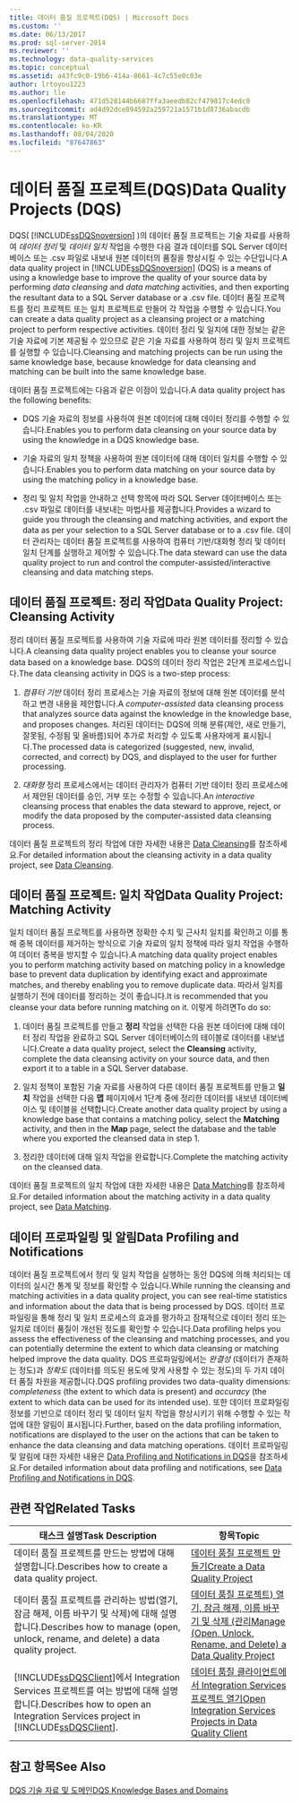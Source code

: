```yaml
---
title: 데이터 품질 프로젝트(DQS) | Microsoft Docs
ms.custom: ''
ms.date: 06/13/2017
ms.prod: sql-server-2014
ms.reviewer: ''
ms.technology: data-quality-services
ms.topic: conceptual
ms.assetid: a43fc9c0-19b6-414a-8661-4c7c55e0c03e
author: lrtoyou1223
ms.author: lle
ms.openlocfilehash: 471d528144b6687ffa3aeedb82cf479817c4edc0
ms.sourcegitcommit: ad4d92dce894592a259721a1571b1d8736abacdb
ms.translationtype: MT
ms.contentlocale: ko-KR
ms.lasthandoff: 08/04/2020
ms.locfileid: "87647863"
---
```

# <a name="data-quality-projects-dqs"></a><span data-ttu-id="2a077-102">데이터 품질 프로젝트(DQS)</span><span class="sxs-lookup"><span data-stu-id="2a077-102">Data Quality Projects (DQS)</span></span>
  <span data-ttu-id="2a077-103">DQS( [!INCLUDE[ssDQSnoversion](../includes/ssdqsnoversion-md.md)] )의 데이터 품질 프로젝트는 기술 자료를 사용하여 *데이터 정리* 및 *데이터 일치* 작업을 수행한 다음 결과 데이터를 SQL Server 데이터베이스 또는 .csv 파일로 내보내 원본 데이터의 품질을 향상시킬 수 있는 수단입니다.</span><span class="sxs-lookup"><span data-stu-id="2a077-103">A data quality project in [!INCLUDE[ssDQSnoversion](../includes/ssdqsnoversion-md.md)] (DQS) is a means of using a knowledge base to improve the quality of your source data by performing *data cleansing* and *data matching* activities, and then exporting the resultant data to a SQL Server database or a .csv file.</span></span> <span data-ttu-id="2a077-104">데이터 품질 프로젝트를 정리 프로젝트 또는 일치 프로젝트로 만들어 각 작업을 수행할 수 있습니다.</span><span class="sxs-lookup"><span data-stu-id="2a077-104">You can create a data quality project as a cleansing project or a matching project to perform respective activities.</span></span> <span data-ttu-id="2a077-105">데이터 정리 및 일치에 대한 정보는 같은 기술 자료에 기본 제공될 수 있으므로 같은 기술 자료를 사용하여 정리 및 일치 프로젝트를 실행할 수 있습니다.</span><span class="sxs-lookup"><span data-stu-id="2a077-105">Cleansing and matching projects can be run using the same knowledge base, because knowledge for data cleansing and matching can be built into the same knowledge base.</span></span>  
  
 <span data-ttu-id="2a077-106">데이터 품질 프로젝트에는 다음과 같은 이점이 있습니다.</span><span class="sxs-lookup"><span data-stu-id="2a077-106">A data quality project has the following benefits:</span></span>  
  
-   <span data-ttu-id="2a077-107">DQS 기술 자료의 정보를 사용하여 원본 데이터에 대해 데이터 정리를 수행할 수 있습니다.</span><span class="sxs-lookup"><span data-stu-id="2a077-107">Enables you to perform data cleansing on your source data by using the knowledge in a DQS knowledge base.</span></span>  
  
-   <span data-ttu-id="2a077-108">기술 자료의 일치 정책을 사용하여 원본 데이터에 대해 데이터 일치를 수행할 수 있습니다.</span><span class="sxs-lookup"><span data-stu-id="2a077-108">Enables you to perform data matching on your source data by using the matching policy in a knowledge base.</span></span>  
  
-   <span data-ttu-id="2a077-109">정리 및 일치 작업을 안내하고 선택 항목에 따라 SQL Server 데이터베이스 또는 .csv 파일로 데이터를 내보내는 마법사를 제공합니다.</span><span class="sxs-lookup"><span data-stu-id="2a077-109">Provides a wizard to guide you through the cleansing and matching activities, and export the data as per your selection to a SQL Server database or to a .csv file.</span></span> <span data-ttu-id="2a077-110">데이터 관리자는 데이터 품질 프로젝트를 사용하여 컴퓨터 기반/대화형 정리 및 데이터 일치 단계를 실행하고 제어할 수 있습니다.</span><span class="sxs-lookup"><span data-stu-id="2a077-110">The data steward can use the data quality project to run and control the computer-assisted/interactive cleansing and data matching steps.</span></span>  
  
##  <a name="data-quality-project-cleansing-activity"></a><a name="Cleansing"></a> <span data-ttu-id="2a077-111">데이터 품질 프로젝트: 정리 작업</span><span class="sxs-lookup"><span data-stu-id="2a077-111">Data Quality Project: Cleansing Activity</span></span>  
 <span data-ttu-id="2a077-112">정리 데이터 품질 프로젝트를 사용하여 기술 자료에 따라 원본 데이터를 정리할 수 있습니다.</span><span class="sxs-lookup"><span data-stu-id="2a077-112">A cleansing data quality project enables you to cleanse your source data based on a knowledge base.</span></span> <span data-ttu-id="2a077-113">DQS의 데이터 정리 작업은 2단계 프로세스입니다.</span><span class="sxs-lookup"><span data-stu-id="2a077-113">The data cleansing activity in DQS is a two-step process:</span></span>  
  
1.  <span data-ttu-id="2a077-114">*컴퓨터 기반* 데이터 정리 프로세스는 기술 자료의 정보에 대해 원본 데이터를 분석하고 변경 내용을 제안합니다.</span><span class="sxs-lookup"><span data-stu-id="2a077-114">A *computer-assisted* data cleansing process that analyzes source data against the knowledge in the knowledge base, and proposes changes.</span></span> <span data-ttu-id="2a077-115">처리된 데이터는 DQS에 의해 분류(제안, 새로 만들기, 잘못됨, 수정됨 및 올바름)되어 추가로 처리할 수 있도록 사용자에게 표시됩니다.</span><span class="sxs-lookup"><span data-stu-id="2a077-115">The processed data is categorized (suggested, new, invalid, corrected, and correct) by DQS, and displayed to the user for further processing.</span></span>  
  
2.  <span data-ttu-id="2a077-116">*대화형* 정리 프로세스에서는 데이터 관리자가 컴퓨터 기반 데이터 정리 프로세스에서 제안된 데이터를 승인, 거부 또는 수정할 수 있습니다.</span><span class="sxs-lookup"><span data-stu-id="2a077-116">An *interactive* cleansing process that enables the data steward to approve, reject, or modify the data proposed by the computer-assisted data cleansing process.</span></span>  
  
 <span data-ttu-id="2a077-117">데이터 품질 프로젝트의 정리 작업에 대한 자세한 내용은 [Data Cleansing](../../2014/data-quality-services/data-cleansing.md)를 참조하세요.</span><span class="sxs-lookup"><span data-stu-id="2a077-117">For detailed information about the cleansing activity in a data quality project, see [Data Cleansing](../../2014/data-quality-services/data-cleansing.md).</span></span>  
  
##  <a name="data-quality-project-matching-activity"></a><a name="Matching"></a> <span data-ttu-id="2a077-118">데이터 품질 프로젝트: 일치 작업</span><span class="sxs-lookup"><span data-stu-id="2a077-118">Data Quality Project: Matching Activity</span></span>  
 <span data-ttu-id="2a077-119">일치 데이터 품질 프로젝트를 사용하면 정확한 수치 및 근사치 일치를 확인하고 이를 통해 중복 데이터를 제거하는 방식으로 기술 자료의 일치 정책에 따라 일치 작업을 수행하여 데이터 중복을 방지할 수 있습니다.</span><span class="sxs-lookup"><span data-stu-id="2a077-119">A matching data quality project enables you to perform matching activity based on matching policy in a knowledge base to prevent data duplication by identifying exact and approximate matches, and thereby enabling you to remove duplicate data.</span></span> <span data-ttu-id="2a077-120">따라서 일치를 실행하기 전에 데이터를 정리하는 것이 좋습니다.</span><span class="sxs-lookup"><span data-stu-id="2a077-120">It is recommended that you cleanse your data before running matching on it.</span></span> <span data-ttu-id="2a077-121">이렇게 하려면</span><span class="sxs-lookup"><span data-stu-id="2a077-121">To do so:</span></span>  
  
1.  <span data-ttu-id="2a077-122">데이터 품질 프로젝트를 만들고 **정리** 작업을 선택한 다음 원본 데이터에 대해 데이터 정리 작업을 완료하고 SQL Server 데이터베이스의 테이블로 데이터를 내보냅니다.</span><span class="sxs-lookup"><span data-stu-id="2a077-122">Create a data quality project, select the **Cleansing** activity, complete the data cleansing activity on your source data, and then export it to a table in a SQL Server database.</span></span>  
  
2.  <span data-ttu-id="2a077-123">일치 정책이 포함된 기술 자료를 사용하여 다른 데이터 품질 프로젝트를 만들고 **일치** 작업을 선택한 다음 **맵** 페이지에서 1단계 중에 정리한 데이터를 내보낸 데이터베이스 및 테이블을 선택합니다.</span><span class="sxs-lookup"><span data-stu-id="2a077-123">Create another data quality project by using a knowledge base that contains a matching policy, select the **Matching** activity, and then in the **Map** page, select the database and the table where you exported the cleansed data in step 1.</span></span>  
  
3.  <span data-ttu-id="2a077-124">정리한 데이터에 대해 일치 작업을 완료합니다.</span><span class="sxs-lookup"><span data-stu-id="2a077-124">Complete the matching activity on the cleansed data.</span></span>  
  
 <span data-ttu-id="2a077-125">데이터 품질 프로젝트의 일치 작업에 대한 자세한 내용은 [Data Matching](../../2014/data-quality-services/data-matching.md)를 참조하세요.</span><span class="sxs-lookup"><span data-stu-id="2a077-125">For detailed information about the matching activity in a data quality project, see [Data Matching](../../2014/data-quality-services/data-matching.md).</span></span>  
  
##  <a name="data-profiling-and-notifications"></a><a name="ProfilingNotification"></a> <span data-ttu-id="2a077-126">데이터 프로파일링 및 알림</span><span class="sxs-lookup"><span data-stu-id="2a077-126">Data Profiling and Notifications</span></span>  
 <span data-ttu-id="2a077-127">데이터 품질 프로젝트에서 정리 및 일치 작업을 실행하는 동안 DQS에 의해 처리되는 데이터의 실시간 통계 및 정보를 확인할 수 있습니다.</span><span class="sxs-lookup"><span data-stu-id="2a077-127">While running the cleansing and matching activities in a data quality project, you can see real-time statistics and information about the data that is being processed by DQS.</span></span> <span data-ttu-id="2a077-128">데이터 프로파일링을 통해 정리 및 일치 프로세스의 효과를 평가하고 잠재적으로 데이터 정리 또는 일치로 데이터 품질이 개선된 정도를 확인할 수 있습니다.</span><span class="sxs-lookup"><span data-stu-id="2a077-128">Data profiling helps you assess the effectiveness of the cleansing and matching processes, and you can potentially determine the extent to which data cleansing or matching helped improve the data quality.</span></span> <span data-ttu-id="2a077-129">DQS 프로파일링에서는 *완결성* (데이터가 존재하는 정도)과 *정확도* (데이터를 의도된 용도에 맞게 사용할 수 있는 정도)의 두 가지 데이터 품질 차원을 제공합니다.</span><span class="sxs-lookup"><span data-stu-id="2a077-129">DQS profiling provides two data-quality dimensions: *completeness* (the extent to which data is present) and *accuracy* (the extent to which data can be used for its intended use).</span></span> <span data-ttu-id="2a077-130">또한 데이터 프로파일링 정보를 기반으로 데이터 정리 및 데이터 일치 작업을 향상시키기 위해 수행할 수 있는 작업에 대한 알림이 표시됩니다.</span><span class="sxs-lookup"><span data-stu-id="2a077-130">Further, based on the data profiling information, notifications are displayed to the user on the actions that can be taken to enhance the data cleansing and data matching operations.</span></span> <span data-ttu-id="2a077-131">데이터 프로파일링 및 알림에 대한 자세한 내용은 [Data Profiling and Notifications in DQS](../../2014/data-quality-services/data-profiling-and-notifications-in-dqs.md)을 참조하세요.</span><span class="sxs-lookup"><span data-stu-id="2a077-131">For detailed information about data profiling and notifications, see [Data Profiling and Notifications in DQS](../../2014/data-quality-services/data-profiling-and-notifications-in-dqs.md).</span></span>  
  
## <a name="related-tasks"></a><span data-ttu-id="2a077-132">관련 작업</span><span class="sxs-lookup"><span data-stu-id="2a077-132">Related Tasks</span></span>  
  
|<span data-ttu-id="2a077-133">태스크 설명</span><span class="sxs-lookup"><span data-stu-id="2a077-133">Task Description</span></span>|<span data-ttu-id="2a077-134">항목</span><span class="sxs-lookup"><span data-stu-id="2a077-134">Topic</span></span>|  
|----------------------|-----------|  
|<span data-ttu-id="2a077-135">데이터 품질 프로젝트를 만드는 방법에 대해 설명합니다.</span><span class="sxs-lookup"><span data-stu-id="2a077-135">Describes how to create a data quality project.</span></span>|[<span data-ttu-id="2a077-136">데이터 품질 프로젝트 만들기</span><span class="sxs-lookup"><span data-stu-id="2a077-136">Create a Data Quality Project</span></span>](../../2014/data-quality-services/create-a-data-quality-project.md)|  
|<span data-ttu-id="2a077-137">데이터 품질 프로젝트를 관리하는 방법(열기, 잠금 해제, 이름 바꾸기 및 삭제)에 대해 설명합니다.</span><span class="sxs-lookup"><span data-stu-id="2a077-137">Describes how to manage (open, unlock, rename, and delete) a data quality project.</span></span>|[<span data-ttu-id="2a077-138">데이터 품질 프로젝트&#41; 열기, 잠금 해제, 이름 바꾸기 및 삭제 &#40;관리</span><span class="sxs-lookup"><span data-stu-id="2a077-138">Manage &#40;Open, Unlock, Rename, and Delete&#41; a Data Quality Project</span></span>](../../2014/data-quality-services/manage-open-unlock-rename-and-delete-a-data-quality-project.md)|  
|<span data-ttu-id="2a077-139">[!INCLUDE[ssDQSClient](../includes/ssdqsclient-md.md)]에서 Integration Services 프로젝트를 여는 방법에 대해 설명합니다.</span><span class="sxs-lookup"><span data-stu-id="2a077-139">Describes how to open an Integration Services project in [!INCLUDE[ssDQSClient](../includes/ssdqsclient-md.md)].</span></span>|[<span data-ttu-id="2a077-140">데이터 품질 클라이언트에서 Integration Services 프로젝트 열기</span><span class="sxs-lookup"><span data-stu-id="2a077-140">Open Integration Services Projects in Data Quality Client</span></span>](../../2014/data-quality-services/open-integration-services-projects-in-data-quality-client.md)|  
  
## <a name="see-also"></a><span data-ttu-id="2a077-141">참고 항목</span><span class="sxs-lookup"><span data-stu-id="2a077-141">See Also</span></span>  
 [<span data-ttu-id="2a077-142">DQS 기술 자료 및 도메인</span><span class="sxs-lookup"><span data-stu-id="2a077-142">DQS Knowledge Bases and Domains</span></span>](../../2014/data-quality-services/dqs-knowledge-bases-and-domains.md)  
  
  

